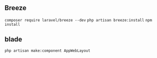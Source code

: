 ## Breeze

`composer require laravel/breeze --dev`
`php artisan breeze:install`
`npm install`

## blade

`php artisan make:component AppWebLayout `
